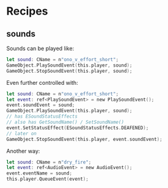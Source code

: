 # Recipes

## sounds

Sounds can be played like:

```swift
let sound: CName = n"ono_v_effort_short";
GameObject.PlaySoundEvent(this.player, sound);
GameObject.StopSoundEvent(this.player, sound);
```

Even further controlled with:

```swift
let sound: CName = n"ono_v_effort_short";
let event: ref<PlaySoundEvent> = new PlaySoundEvent();
event.soundEvent = sound;
GameObject.PlaySoundEvent(this.player, sound);
// has ESoundStatusEffects
// also has GetSoundName() / SetSoundName()
event.SetStatusEffect(ESoundStatusEffects.DEAFENED);
// later on
GameObject.StopSoundEvent(this.player, event.soundEvent);
```

Another way:

```swift
let sound: CName = n"dry_fire";
let event: ref<AudioEvent> = new AudioEvent();
event.eventName = sound;
this.player.QueueEvent(event);
```
